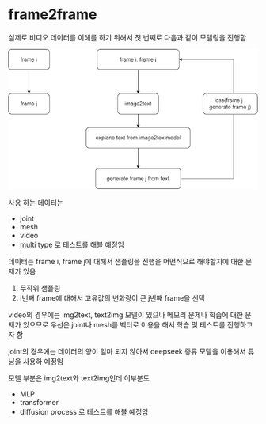 # frame2frame

실제로 비디오 데이터를 이해를 하기 위해서 첫 번째로 다음과 같이 모델링을 진행함  

![](../../imgs/frame2frame.drawio.png)

사용 하는 데이터는
* joint
* mesh
* video
* multi type
로 테스트를 해볼 예정임

데이터는 frame i, frame j에 대해서 샘플링을 진행을 어떤식으로 해야할지에 대한 문제가 있음  
1. 무작위 샘플링
2. i번째 frame에 대해서 고유값의 변화량이 큰 j번째 frame을 선택

video의 경우에는 img2text, text2img 모델이 있으나 메모리 문제나 학습에 대한 문제가 있으므로 우선은 
joint나 mesh를 벡터로 이용을 해서 학습 및 테스트를 진행하고자 함  

joint의 경우에는 데이터의 양이 얼마 되지 않아서 deepseek 증류 모델을 이용해서 튜닝을 사용하 예정임  


모델 부분은 img2text와 text2img인데 이부분도
* MLP
* transformer
* diffusion process
로 테스트를 해볼 예정임
